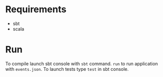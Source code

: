 # Requirements

* sbt
* scala

# Run

To compile launch sbt console with `sbt` command.
`run` to run application with `events.json`.
To launch tests type `test` in sbt console.